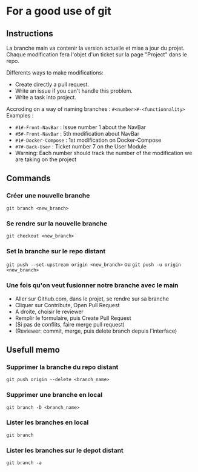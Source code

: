 # For a good use of git

## Instructions

La branche main va contenir la version actuelle et mise a jour du projet.
Chaque modification fera l'objet d'un ticket sur la page "Project" dans le repo.

Differents ways to make modifications:
- Create directly a pull request.
- Write an issue if you can't handle this problem.
- Write a task into project.

Accroding on a way of naming branches :
`#<number>#-<functionnality>`
Examples :
- `#1#-Front-NavBar` : Issue number 1 about the NavBar
- `#5#-Front-NavBar` : 5th modification about NavBar
- `#1#-Docker-Compose` : 1st modification on Docker-Compose
- `#7#-Back-User` : Ticket number 7 on the User Module
- Warning: Each number should track the number of the modification we are taking on the project

## Commands

### Créer une nouvelle branche
`git branch <new_branch>`

### Se rendre sur la nouvelle branche
`git checkout <new_branch>`

### Set la branche sur le repo distant
`git push --set-upstream origin <new_branch>` ou `git push -u origin <new_branch>`

### Une fois qu'on veut fusionner notre branche avec le main
- Aller sur Github.com, dans le projet, se rendre sur sa branche
- Cliquer sur Contribute, Open Pull Request
- A droite, choisir le reviewer
- Remplir le formulaire, puis Create Pull Request
- (Si pas de conflits, faire merge pull request)
- (Reviewer: commit, merge, puis delete branch depuis l'interface)

## Usefull memo

### Supprimer la branche du repo distant
`git push origin --delete <branch_name>`

### Supprimer une branche en local
`git branch -D <branch_name>`

### Lister les branches en local
`git branch`

### Lister les branches sur le depot distant
`git branch -a`